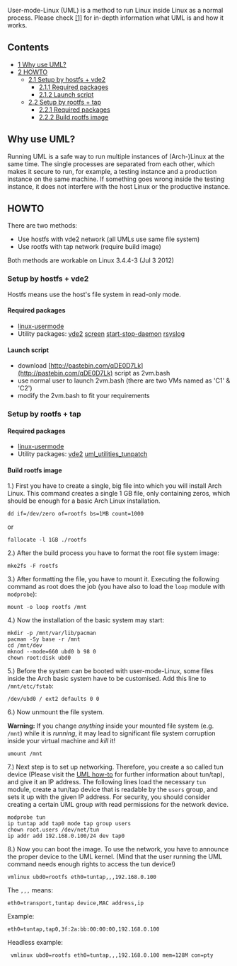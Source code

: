 User-mode-Linux (UML) is a method to run Linux inside Linux as a normal process. Please check [[1]](http://user-mode-linux.sourceforge.net/) for in-depth information what UML is and how it works.

## Contents

*   [1 Why use UML?](#Why_use_UML.3F)
*   [2 HOWTO](#HOWTO)
    *   [2.1 Setup by hostfs + vde2](#Setup_by_hostfs_.2B_vde2)
        *   [2.1.1 Required packages](#Required_packages)
        *   [2.1.2 Launch script](#Launch_script)
    *   [2.2 Setup by rootfs + tap](#Setup_by_rootfs_.2B_tap)
        *   [2.2.1 Required packages](#Required_packages_2)
        *   [2.2.2 Build rootfs image](#Build_rootfs_image)

## Why use UML?

Running UML is a safe way to run multiple instances of (Arch-)Linux at the same time. The single processes are separated from each other, which makes it secure to run, for example, a testing instance and a production instance on the same machine. If something goes wrong inside the testing instance, it does not interfere with the host Linux or the productive instance.

## HOWTO

There are two methods:

*   Use hostfs with vde2 network (all UMLs use same file system)
*   Use rootfs with tap network (require build image)

Both methods are workable on Linux 3.4.4-3 (Jul 3 2012)

### Setup by hostfs + vde2

Hostfs means use the host's file system in read-only mode.

#### Required packages

*   [linux-usermode](https://aur.archlinux.org/packages/linux-usermode/)
*   Utility packages: [vde2](https://www.archlinux.org/packages/?name=vde2) [screen](https://www.archlinux.org/packages/?name=screen) [start-stop-daemon](https://aur.archlinux.org/packages/start-stop-daemon/) [rsyslog](https://www.archlinux.org/packages/?name=rsyslog)

#### Launch script

*   download [http://pastebin.com/qDE0D7Lk](http://pastebin.com/qDE0D7Lk) script as 2vm.bash
*   use normal user to launch 2vm.bash (there are two VMs named as 'C1' & 'C2')
*   modify the 2vm.bash to fit your requirements

### Setup by rootfs + tap

#### Required packages

*   [linux-usermode](https://aur.archlinux.org/packages/linux-usermode/)
*   Utility packages: [vde2](https://www.archlinux.org/packages/?name=vde2) [uml_utilities_tunpatch](https://aur.archlinux.org/packages/uml_utilities_tunpatch/)

#### Build rootfs image

1.) First you have to create a single, big file into which you will install Arch Linux. This command creates a single 1 GB file, only containing zeros, which should be enough for a basic Arch Linux installation.

```
dd if=/dev/zero of=rootfs bs=1MB count=1000

```

or

```
fallocate -l 1GB ./rootfs

```

2.) After the build process you have to format the root file system image:

```
mke2fs -F rootfs

```

3.) After formatting the file, you have to mount it. Executing the following command as root does the job (you have also to load the `loop` module with `modprobe`):

```
mount -o loop rootfs /mnt

```

4.) Now the installation of the basic system may start:

```
mkdir -p /mnt/var/lib/pacman
pacman -Sy base -r /mnt
cd /mnt/dev
mknod --mode=660 ubd0 b 98 0
chown root:disk ubd0

```

5.) Before the system can be booted with user-mode-Linux, some files inside the Arch basic system have to be customised. Add this line to `/mnt/etc/fstab`:

```
/dev/ubd0 / ext2 defaults 0 0

```

6.) Now unmount the file system.

**Warning:** If you change _anything_ inside your mounted file system (e.g. `/mnt`) while it is _running_, it may lead to significant file system corruption inside your virtual machine and _kill_ it!

```
umount /mnt

```

7.) Next step is to set up networking. Therefore, you create a so called tun device (Please visit the [UML how-to](http://user-mode-linux.sourceforge.net/old/UserModeLinux-HOWTO.html) for further information about tun/tap), and give it an IP address. The following lines load the necessary `tun` module, create a tun/tap device that is readable by the `users` group, and sets it up with the given IP address. For security, you should consider creating a certain UML group with read permissions for the network device.

```
modprobe tun
ip tuntap add tap0 mode tap group users
chown root.users /dev/net/tun
ip addr add 192.168.0.100/24 dev tap0

```

8.) Now you can boot the image. To use the network, you have to announce the proper device to the UML kernel. (Mind that the user running the UML command needs enough rights to access the tun device!)

```
vmlinux ubd0=rootfs eth0=tuntap,,,192.168.0.100

```

The `,,,` means:

```
eth0=transport,tuntap device,MAC address,ip

```

Example:

```
eth0=tuntap,tap0,3f:2a:bb:00:00:00,192.168.0.100

```

Headless example:

```
 vmlinux ubd0=rootfs eth0=tuntap,,,192.168.0.100 mem=128M con=pty

```